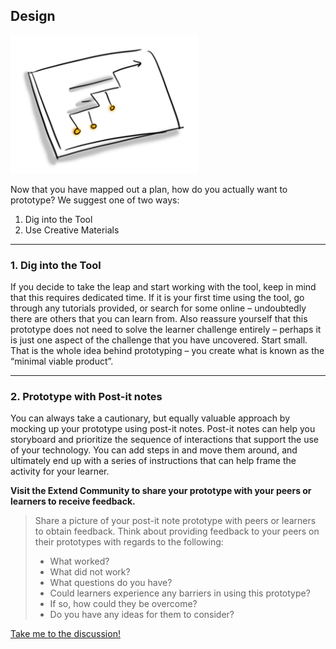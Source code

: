 ## Design

![A funnel with one refined drop](images/technologist-prototype-design-300x221.png)

Now that you have mapped out a plan, how do you actually want to prototype? We suggest one of two ways:

1.  Dig into the Tool
2.  Use Creative Materials

* * *

### 1. Dig into the Tool

If you decide to take the leap and start working with the tool, keep in mind that this requires dedicated time. If it is your first time using the tool, go through any tutorials provided, or search for some online – undoubtedly there are others that you can learn from. Also reassure yourself that this prototype does not need to solve the learner challenge entirely – perhaps it is just one aspect of the challenge that you have uncovered. Start small. That is the whole idea behind prototyping – you create what is known as the “minimal viable product”.

* * *

### 2. Prototype with Post-it notes

You can always take a cautionary, but equally valuable approach by mocking up your prototype using post-it notes. Post-it notes can help you storyboard and prioritize the sequence of interactions that support the use of your technology. You can add steps in and move them around, and ultimately end up with a series of instructions that can help frame the activity for your learner.

**Visit the Extend Community to share your prototype with your peers or learners to receive feedback.**

>Share a picture of your post-it note prototype with peers or learners to obtain feedback. Think about providing feedback to your peers on their prototypes with regards to the following:
>
> - What worked?
> - What did not work?
> - What questions do you have?
> - Could learners experience any barriers in using this prototype?
> - If so, how could they be overcome?
> - Do you have any ideas for them to consider?

[Take me to the discussion!](https://elearn.waikato.ac.nz/mod/forum/view.php?id=1626655 ":class=button")
